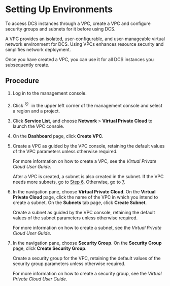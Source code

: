 # Setting Up Environments<a name="EN-US_TOPIC_0237964713"></a>

To access DCS instances through a VPC, create a VPC and configure security groups and subnets for it before using DCS.

A VPC provides an isolated, user-configurable, and user-manageable virtual network environment for DCS. Using VPCs enhances resource security and simplifies network deployment.

Once you have created a VPC, you can use it for all DCS instances you subsequently create.

## Procedure<a name="section52078584"></a>

1.  Log in to the management console.
2.  Click![](figures/icon-region.png)  in the upper left corner of the management console and select a region and a project.
3.  Click  **Service List**, and choose  **Network**  \>  **Virtual Private Cloud**  to launch the VPC console.
4.  On the  **Dashboard**  page, click  **Create VPC**.
5.  Create a VPC as guided by the VPC console, retaining the default values of the VPC parameters unless otherwise required.

    For more information on how to create a VPC, see the  _Virtual Private Cloud User Guide_.

    After a VPC is created, a subnet is also created in the subnet. If the VPC needs more subnets, go to  [Step 6](#li741115910284). Otherwise, go to  [7](#li1940024225812).

6.  <a name="li741115910284"></a>In the navigation pane, choose  **Virtual Private Cloud**. On the  **Virtual Private Cloud**  page, click the name of the VPC in which you intend to create a subnet. On the  **Subnets**  tab page, click  **Create Subnet**.

    Create a subnet as guided by the VPC console, retaining the default values of the subnet parameters unless otherwise required.

    For more information on how to create a subnet, see the  _Virtual Private Cloud User Guide_.

7.  <a name="li1940024225812"></a>In the navigation pane, choose  **Security Group**. On the  **Security Group**  page, click  **Create Security Group**.

    Create a security group for the VPC, retaining the default values of the security group parameters unless otherwise required.

    For more information on how to create a security group, see the  _Virtual Private Cloud User Guide_.


